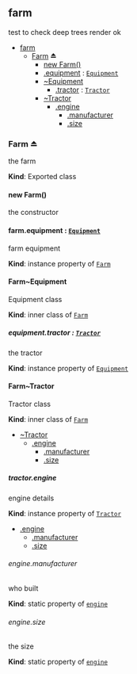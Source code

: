 <a name="module_farm"></a>
## farm
test to check deep trees render ok

  

* [farm](#module_farm)  
    * [Farm](#exp_module_farm--Farm) ⏏  
        * [new Farm()](#new_module_farm--Farm_new)  
        * [.equipment](#module_farm--Farm.Farm+equipment) : [`Equipment`](#module_farm--Farm..Equipment)  
        * [~Equipment](#module_farm--Farm..Equipment)  
            * [.tractor](#module_farm--Farm..Equipment.Equipment+tractor) : [`Tractor`](#module_farm--Farm..Tractor)  
        * [~Tractor](#module_farm--Farm..Tractor)  
            * [.engine](#module_farm--Farm..Tractor.Tractor+engine)  
                * [.manufacturer](#module_farm--Farm..Tractor.Tractor+engine.manufacturer)  
                * [.size](#module_farm--Farm..Tractor.Tractor+engine.size)


<a name="exp_module_farm--Farm"></a>
### Farm ⏏  
the farm

**Kind**: Exported class


<a name="new_module_farm--Farm_new"></a>
#### new Farm()  
the constructor


<a name="module_farm--Farm.Farm+equipment"></a>
#### farm.equipment : [`Equipment`](#module_farm--Farm..Equipment)  
farm equipment

**Kind**: instance property of [`Farm`](#exp_module_farm--Farm)


<a name="module_farm--Farm..Equipment"></a>
#### Farm~Equipment  
Equipment class

**Kind**: inner class of [`Farm`](#exp_module_farm--Farm)


<a name="module_farm--Farm..Equipment.Equipment+tractor"></a>
##### equipment.tractor : [`Tractor`](#module_farm--Farm..Tractor)  
the tractor

**Kind**: instance property of [`Equipment`](#module_farm--Farm..Equipment)


<a name="module_farm--Farm..Tractor"></a>
#### Farm~Tractor  
Tractor class

**Kind**: inner class of [`Farm`](#exp_module_farm--Farm)  

* [~Tractor](#module_farm--Farm..Tractor)  
    * [.engine](#module_farm--Farm..Tractor.Tractor+engine)  
        * [.manufacturer](#module_farm--Farm..Tractor.Tractor+engine.manufacturer)  
        * [.size](#module_farm--Farm..Tractor.Tractor+engine.size)


<a name="module_farm--Farm..Tractor.Tractor+engine"></a>
##### tractor.engine  
engine details

**Kind**: instance property of [`Tractor`](#module_farm--Farm..Tractor)  

* [.engine](#module_farm--Farm..Tractor.Tractor+engine)  
    * [.manufacturer](#module_farm--Farm..Tractor.Tractor+engine.manufacturer)  
    * [.size](#module_farm--Farm..Tractor.Tractor+engine.size)


<a name="module_farm--Farm..Tractor.Tractor+engine.manufacturer"></a>
###### engine.manufacturer  
who built

**Kind**: static property of [`engine`](#module_farm--Farm..Tractor.Tractor+engine)


<a name="module_farm--Farm..Tractor.Tractor+engine.size"></a>
###### engine.size  
the size

**Kind**: static property of [`engine`](#module_farm--Farm..Tractor.Tractor+engine)


